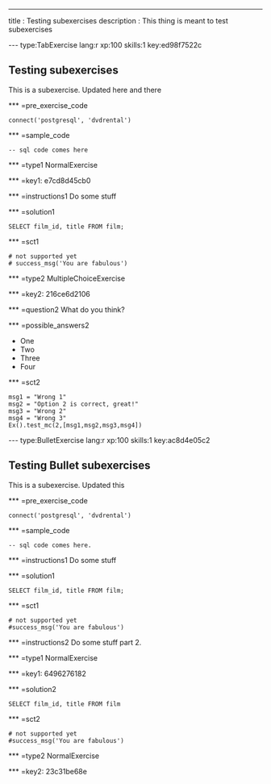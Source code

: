 ---
title       : Testing subexercises
description : This thing is meant to test subexercises

--- type:TabExercise lang:r xp:100 skills:1 key:ed98f7522c
## Testing subexercises

This is a subexercise. Updated here and there

*** =pre_exercise_code
```{python}
connect('postgresql', 'dvdrental')
```

*** =sample_code
```{sql}
-- sql code comes here
```

*** =type1
NormalExercise

*** =key1: e7cd8d45cb0

*** =instructions1
Do some stuff

*** =solution1
```{sql}
SELECT film_id, title FROM film;
```

*** =sct1
```{python}
# not supported yet
# success_msg('You are fabulous')
```

*** =type2
MultipleChoiceExercise

*** =key2: 216ce6d2106

*** =question2
What do you think?

*** =possible_answers2
- One
- Two
- Three
- Four

*** =sct2
```{python}
msg1 = "Wrong 1"
msg2 = "Option 2 is correct, great!"
msg3 = "Wrong 2"
msg4 = "Wrong 3"
Ex().test_mc(2,[msg1,msg2,msg3,msg4])
```

--- type:BulletExercise lang:r xp:100 skills:1 key:ac8d4e05c2
## Testing Bullet subexercises

This is a subexercise. Updated this

*** =pre_exercise_code
```{python}
connect('postgresql', 'dvdrental')
```

*** =sample_code
```{sql}
-- sql code comes here.
```

*** =instructions1
Do some stuff

*** =solution1
```{sql}
SELECT film_id, title FROM film;
```

*** =sct1
```{python}
# not supported yet
#success_msg('You are fabulous')
```
*** =instructions2
Do some stuff part 2.

*** =type1
NormalExercise


*** =key1: 6496276182

*** =solution2
```{sql}
SELECT film_id, title FROM film
```

*** =sct2
```{python}
# not supported yet
#success_msg('You are fabulous')
```

*** =type2
NormalExercise

*** =key2: 23c31be68e

